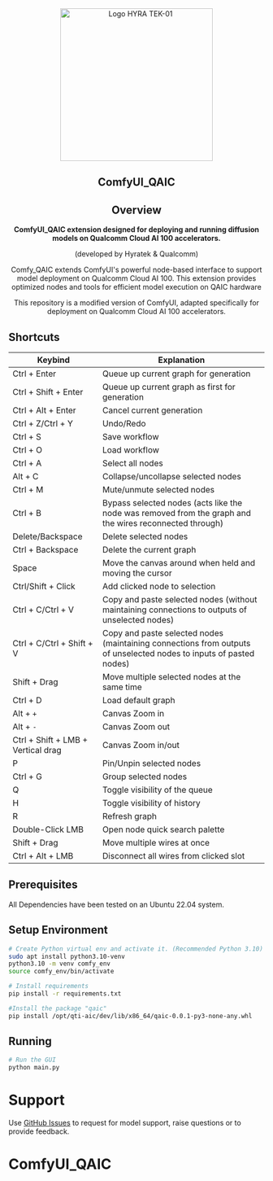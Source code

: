 <div align="center">

<img src="https://github.com/user-attachments/assets/1a1d2f65-b00c-4c96-92bb-a565b4c2937f" alt="Logo HYRA TEK-01" width="300" />

## ComfyUI_QAIC



## Overview


**ComfyUI_QAIC extension designed for deploying and running diffusion models on Qualcomm Cloud AI 100 accelerators.**

(developed by Hyratek & Qualcomm)

Comfy_QAIC extends ComfyUI's powerful node-based interface to support model deployment on Qualcomm Cloud AI 100. This extension provides optimized nodes and tools for efficient model execution on QAIC hardware

This repository is a modified version of ComfyUI, adapted specifically for deployment on Qualcomm Cloud AI 100 accelerators.
</div>




## Shortcuts

| Keybind                            | Explanation                                                                                                        |
|------------------------------------|--------------------------------------------------------------------------------------------------------------------|
| Ctrl + Enter                       | Queue up current graph for generation                                                                              |
| Ctrl + Shift + Enter               | Queue up current graph as first for generation                                                                     |
| Ctrl + Alt + Enter                 | Cancel current generation                                                                                          |
| Ctrl + Z/Ctrl + Y                  | Undo/Redo                                                                                                          |
| Ctrl + S                           | Save workflow                                                                                                      |
| Ctrl + O                           | Load workflow                                                                                                      |
| Ctrl + A                           | Select all nodes                                                                                                   |
| Alt + C                            | Collapse/uncollapse selected nodes                                                                                 |
| Ctrl + M                           | Mute/unmute selected nodes                                                                                         |
| Ctrl + B                           | Bypass selected nodes (acts like the node was removed from the graph and the wires reconnected through)            |
| Delete/Backspace                   | Delete selected nodes                                                                                              |
| Ctrl + Backspace                   | Delete the current graph                                                                                           |
| Space                              | Move the canvas around when held and moving the cursor                                                             |
| Ctrl/Shift + Click                 | Add clicked node to selection                                                                                      |
| Ctrl + C/Ctrl + V                  | Copy and paste selected nodes (without maintaining connections to outputs of unselected nodes)                     |
| Ctrl + C/Ctrl + Shift + V          | Copy and paste selected nodes (maintaining connections from outputs of unselected nodes to inputs of pasted nodes) |
| Shift + Drag                       | Move multiple selected nodes at the same time                                                                      |
| Ctrl + D                           | Load default graph                                                                                                 |
| Alt + `+`                          | Canvas Zoom in                                                                                                     |
| Alt + `-`                          | Canvas Zoom out                                                                                                    |
| Ctrl + Shift + LMB + Vertical drag | Canvas Zoom in/out                                                                                                 |
| P                                  | Pin/Unpin selected nodes                                                                                           |
| Ctrl + G                           | Group selected nodes                                                                                               |
| Q                                  | Toggle visibility of the queue                                                                                     |
| H                                  | Toggle visibility of history                                                                                       |
| R                                  | Refresh graph                                                                                                      |
| Double-Click LMB                   | Open node quick search palette                                                                                     |
| Shift + Drag                       | Move multiple wires at once                                                                                        |
| Ctrl + Alt + LMB                   | Disconnect all wires from clicked slot                                                                             |


## Prerequisites

All Dependencies have been tested on an Ubuntu 22.04 system.

## Setup Environment

```bash
# Create Python virtual env and activate it. (Recommended Python 3.10)
sudo apt install python3.10-venv
python3.10 -m venv comfy_env
source comfy_env/bin/activate

# Install requirements
pip install -r requirements.txt

#Install the package "qaic"
pip install /opt/qti-aic/dev/lib/x86_64/qaic-0.0.1-py3-none-any.whl

``` 

## Running

```bash
# Run the GUI
python main.py
```

# Support 
Use [GitHub Issues](https://github.com/Hyratek/ComfyUI_QAIC/issues) to request for model support, raise questions or to provide feedback.  

# ComfyUI_QAIC
